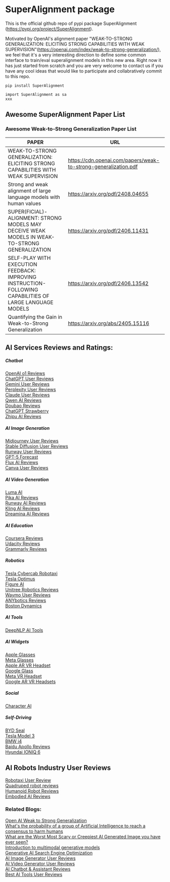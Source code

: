 # SuperAlignment package

This is the official github repo of pypi package SuperAlignment (https://pypi.org/project/SuperAlignment). 

Motivated by OpenAI's alignment paper "WEAK-TO-STRONG GENERALIZATION: ELICITING STRONG CAPABILITIES WITH WEAK SUPERVISION"(https://openai.com/index/weak-to-strong-generalization/), we feel that it's a very interesting direction to define some common interface to train/eval superalignment models in this new area. Right now it has just started from scratch and you are very welcome to contact us if you have any cool ideas that would like to participate and collabratively commit to this repo. 


```
pip install SuperAlignment
```


```
import SuperAlignment as sa
xxx
```

## Awesome SuperAlignment Paper List
### Awesome Weak-to-Strong Generalization Paper List

|  PAPER  | URL  |
|  ----  | ----  |
| WEAK-TO-STRONG GENERALIZATION: ELICITING STRONG CAPABILITIES WITH WEAK SUPERVISION | https://cdn.openai.com/papers/weak-to-strong-generalization.pdf |
| Strong and weak alignment of large language models with human values | https://arxiv.org/pdf/2408.04655 |
| SUPER(FICIAL)-ALIGNMENT: STRONG MODELS MAY DECEIVE WEAK MODELS IN WEAK-TO-STRONG GENERALIZATION | https://arxiv.org/pdf/2406.11431 |
| SELF-PLAY WITH EXECUTION FEEDBACK: IMPROVING INSTRUCTION-FOLLOWING CAPABILITIES OF LARGE LANGUAGE MODELS | https://arxiv.org/pdf/2406.13542 |
| Quantifying the Gain in Weak-to-Strong Generalization | https://arxiv.org/abs/2405.15116 |





## AI Services Reviews and Ratings: <br>
##### Chatbot
[OpenAI o1 Reviews](http://www.deepnlp.org/store/pub/pub-openai-o1) <br>
[ChatGPT User Reviews](http://www.deepnlp.org/store/pub/pub-chatgpt-openai) <br>
[Gemini User Reviews](http://www.deepnlp.org/store/pub/pub-gemini-google) <br>
[Perplexity User Reviews](http://www.deepnlp.org/store/pub/pub-perplexity) <br>
[Claude User Reviews](http://www.deepnlp.org/store/pub/pub-claude-anthropic) <br>
[Qwen AI Reviews](http://www.deepnlp.org/store/pub/pub-qwen-alibaba) <br>
[Doubao Reviews](http://www.deepnlp.org/store/pub/pub-doubao-douyin) <br>
[ChatGPT Strawberry](http://www.deepnlp.org/store/pub/pub-chatgpt-strawberry) <br>
[Zhipu AI Reviews](http://www.deepnlp.org/store/pub/pub-zhipu-ai) <br>
##### AI Image Generation
[Midjourney User Reviews](http://www.deepnlp.org/store/pub/pub-midjourney) <br>
[Stable Diffusion User Reviews](http://www.deepnlp.org/store/pub/pub-stable-diffusion) <br>
[Runway User Reviews](http://www.deepnlp.org/store/pub/pub-runway) <br>
[GPT-5 Forecast](http://www.deepnlp.org/store/pub/pub-gpt-5) <br>
[Flux AI Reviews](http://www.deepnlp.org/store/pub/pub-flux-1-black-forest-lab) <br>
[Canva User Reviews](http://www.deepnlp.org/store/pub/pub-canva) <br>
##### AI Video Generation
[Luma AI](http://www.deepnlp.org/store/pub/pub-luma-ai) <br>
[Pika AI Reviews](http://www.deepnlp.org/store/pub/pub-pika) <br>
[Runway AI Reviews](http://www.deepnlp.org/store/pub/pub-runway) <br>
[Kling AI Reviews](http://www.deepnlp.org/store/pub/pub-kling-kwai) <br>
[Dreamina AI Reviews](http://www.deepnlp.org/store/pub/pub-dreamina-douyin) <br>
##### AI Education
[Coursera Reviews](http://www.deepnlp.org/store/pub/pub-coursera) <br>
[Udacity Reviews](http://www.deepnlp.org/store/pub/pub-udacity) <br>
[Grammarly Reviews](http://www.deepnlp.org/store/pub/pub-grammarly) <br>
##### Robotics
[Tesla Cybercab Robotaxi](http://www.deepnlp.org/store/pub/pub-tesla-cybercab) <br>
[Tesla Optimus](http://www.deepnlp.org/store/pub/pub-tesla-optimus) <br>
[Figure AI](http://www.deepnlp.org/store/pub/pub-figure-ai) <br>
[Unitree Robotics Reviews](http://www.deepnlp.org/store/pub/pub-unitree-robotics) <br>
[Waymo User Reviews](http://www.deepnlp.org/store/pub/pub-waymo-google) <br>
[ANYbotics Reviews](http://www.deepnlp.org/store/pub/pub-anybotics) <br>
[Boston Dynamics](http://www.deepnlp.org/store/pub/pub-boston-dynamic) <br>
##### AI Tools
[DeepNLP AI Tools](http://www.deepnlp.org/store/pub/pub-deepnlp-ai) <br>
##### AI Widgets
[Apple Glasses](http://www.deepnlp.org/store/pub/pub-apple-glasses) <br>
[Meta Glasses](http://www.deepnlp.org/store/pub/pub-meta-glasses) <br>
[Apple AR VR Headset](http://www.deepnlp.org/store/pub/pub-apple-ar-vr-headset) <br>
[Google Glass](http://www.deepnlp.org/store/pub/pub-google-glass) <br>
[Meta VR Headset](http://www.deepnlp.org/store/pub/pub-meta-vr-headset) <br>
[Google AR VR Headsets](http://www.deepnlp.org/store/pub/pub-google-ar-vr-headset) <br>
##### Social
[Character AI](http://www.deepnlp.org/store/pub/pub-character-ai) <br>
##### Self-Driving
[BYD Seal](http://www.deepnlp.org/store/pub/pub-byd-seal) <br>
[Tesla Model 3](http://www.deepnlp.org/store/pub/pub-tesla-model-3) <br>
[BMW i4](http://www.deepnlp.org/store/pub/pub-bmw-i4) <br>
[Baidu Apollo Reviews](http://www.deepnlp.org/store/pub/pub-baidu-apollo) <br>
[Hyundai IONIQ 6](http://www.deepnlp.org/store/pub/pub-hyundai-ioniq-6) <br>

## AI Robots Industry User Reviews
[Robotaxi User Review](http://www.deepnlp.org/store/robotaxi) <br>
[Quadruped robot reviews](http://www.deepnlp.org/store/humanoid-robot) <br>
[Humanoid Robot Reviews](http://www.deepnlp.org/store/humanoid-robot) <br>
[Embodied AI Reviews](http://www.deepnlp.org/store/embodied-ai) <br>

### Related Blogs: <br>
[Open AI Weak to Strong Generalization](https://openai.com/index/weak-to-strong-generalization/) <br>
[What's the probability of a group of Artificial Intelligence to reach a consensus to harm humans](http://www.deepnlp.org/blog/agi-asi-what-is-the-probability-of-a-group-of-artificial-intelligence-to-reach-a-consensus-to-harm-humans) <br>
[What are the Worst Most Scary or Creepiest AI Generated Image you have ever seen?](http://www.deepnlp.org/blog/what-are-the-worst-most-scary-or-creepiest-ai-generated-image-you-have-ever-seen) <br>
[Introduction to multimodal generative models](http://www.deepnlp.org/blog/introduction-to-multimodal-generative-models) <br>
[Generative AI Search Engine Optimization](http://www.deepnlp.org/blog/generative-ai-search-engine-optimization-how-to-improve-your-content) <br>
[AI Image Generator User Reviews](http://www.deepnlp.org/store/image-generator) <br>
[AI Video Generator User Reviews](http://www.deepnlp.org/store/video-generator) <br>
[AI Chatbot & Assistant Reviews](http://www.deepnlp.org/store/chatbot-assistant) <br>
[Best AI Tools User Reviews](http://www.deepnlp.org/store/pub/) <br>

